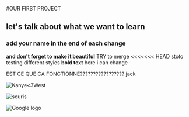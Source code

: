 #OUR FIRST PROJECT
## let's talk about what we want to learn
### add your name in the end of each change

**and don't forget to make it beautiful**
TRY to merge
<<<<<<< HEAD
 stoto testing different styles
**bold text**
here i can change

EST CE QUE CA FONCTIONNE????????????????? jack



![Kanye<3West](https://imgur.com/gallery/BpfH3s8)

![souris](/home/user/Bureau/illustration-souris.jpeg "mouse")


![Google logo](https://www.google.fr/images/srpr/logo11w.png "google logo")

